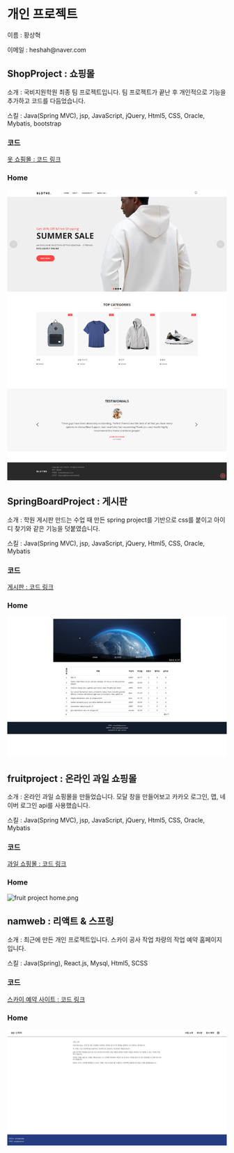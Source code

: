 <h1>개인 프로젝트</h1>
<p>이름 : 황상혁</p>
<p>이메일 : heshah@naver.com</p>
<h2>ShopProject : 쇼핑몰</h2>
<p>소개 : 국비지원학원 최종 팀 프로젝트입니다. 팀 프로젝트가 끝난 후 개인적으로 기능을 추가하고 코드를 다듬었습니다.</p>
<p>스킬 : Java(Spring MVC), jsp, JavaScript, jQuery, Html5, CSS, Oracle, Mybatis, bootstrap</p>
<h3>코드</h3>
<a href="https://github.com/cdnwell/Portfolio/tree/master/ShopProject">옷 쇼핑몰 : 코드 링크</a>
<h3>Home</h3>
<img src="./[asset]/shopproject/portfolio/main_page01.png" alt="shop project home.png" /> 
<h2>SpringBoardProject : 게시판</h2>
<p>소개 : 학원 게시판 만드는 수업 때 만든 spring project를 기반으로 css를 붙이고 아이디 찾기와 같은 기능을 덧붙였습니다.</p>
<p>스킬 : Java(Spring MVC), jsp, JavaScript, jQuery, Html5, CSS, Oracle, Mybatis</p>
<h3>코드</h3>
<a href="https://github.com/cdnwell/Portfolio/tree/master/SpringBoardProject_universe">게시판 : 코드 링크</a>
<h3>Home</h3>
<img src="./[asset]/springboard/portfolio/main01.png" alt="spring board home.png" />
<h2>fruitproject : 온라인 과일 쇼핑몰</h2>
<p>소개 : 온라인 과일 쇼핑몰을 만들었습니다. 모달 창을 만들어보고 카카오 로그인, 맵, 네이버 로그인 api를 사용했습니다.</p>
<p>스킬 : Java(Spring MVC), jsp, JavaScript, jQuery, Html5, CSS, Oracle, Mybatis</p>
<h3>코드</h3>
<a href="https://github.com/cdnwell/Portfolio/tree/master/fruitproject">과일 쇼핑몰 : 코드 링크</a>
<h3>Home</h3>
<img src="./[asset]/fruitproject/portfolio/index01.png" alt="fruit project home.png" />
<h2>namweb : 리액트 & 스프링</h2>
<p>소개 : 최근에 만든 개인 프로젝트입니다. 스카이 공사 작업 차량의 작업 예약 홈페이지입니다.</p>
<p>스킬 : Java(Spring), React.js, Mysql, Html5, SCSS</p>
<h3>코드</h3>
<a href="https://github.com/cdnwell/Portfolio/tree/master/namweb">스카이 예약 사이트 : 코드 링크</a>
<h3>Home</h3>
<img src="./[asset]/namweb/portfolio/main01.png" alt="sky construcotr main.png" />
